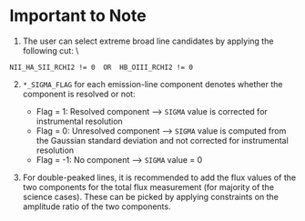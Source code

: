 # Important to Note

1) The user can select extreme broad line candidates by applying the following cut: \
```
NII_HA_SII_RCHI2 != 0  OR  HB_OIII_RCHI2 != 0
```

2) `*_SIGMA_FLAG` for each emission-line component denotes whether the component is resolved or not:
    * Flag = 1: Resolved component --> `SIGMA` value is corrected for instrumental resolution
    * Flag = 0: Unresolved component --> `SIGMA` value is computed from the Gaussian standard deviation and not corrected for instrumental resolution
    * Flag = -1: No component --> `SIGMA` value = 0
  
3) For double-peaked lines, it is recommended to add the flux values of the two components for the total flux measurement (for majority of the science cases). These can be picked by applying constraints on the amplitude ratio of the two components.
   
